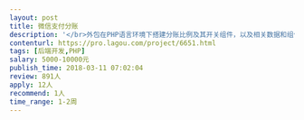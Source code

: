 ```yaml
---                
layout: post       
title: 微信支付分账           
description: '</br>外包在PHP语言环境下搭建分账比例及其开关组件，以及相关数据和组件的可视化页面。产品是酒店预订，已开通微信支付商户平台。</br>'     
contenturl: https://pro.lagou.com/project/6651.html      
tags: [后端开发,PHP]            
salary: 5000-10000元          
publish_time: 2018-03-11 07:02:04         
review: 891人                   
apply: 12人                   
recommend: 1人                   
time_range: 1-2周              
---                 
```

